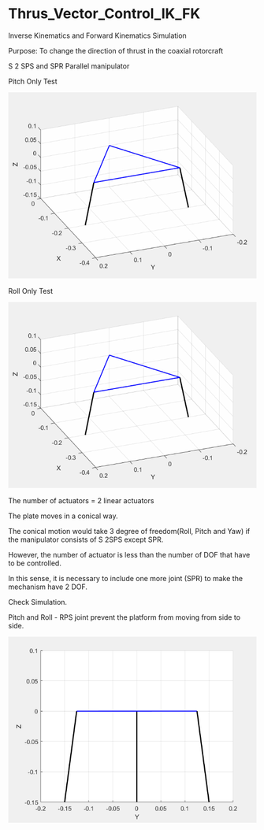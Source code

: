 # Thrus_Vector_Control_IK_FK

Inverse Kinematics and Forward Kinematics Simulation

Purpose: To change the direction of thrust in the coaxial rotorcraft

S 2 SPS and SPR Parallel manipulator

Pitch Only Test

<img src="TVC/test_pitch.gif">

Roll Only Test

<img src="TVC/test_roll.gif">

The number of actuators = 2 linear actuators

The plate moves in a conical way.

The conical motion would take 3 degree of freedom(Roll, Pitch and Yaw) if the manipulator consists of S 2SPS except SPR.

However, the number of actuator is less than the number of DOF that have to be controlled.

In this sense, it is necessary to include one more joint (SPR) to make the mechanism have 2 DOF.

Check Simulation.

Pitch and Roll - RPS joint prevent the platform from moving from side to side.

<img src="TVC/test2.gif">
